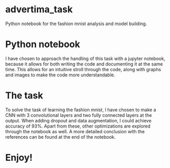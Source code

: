 # advertima_task
Python notebook for the fashion mnist analysis and model building.

# Python notebook

I have chosen to approach the handling of this task with a jupyter notebook, because it allows for both writing the code and documenting 
it at the same time. This allows for an intuitive stroll through the code, along with graphs and images to make the code more understandable.

# The task

To solve the task of learning the fashion mnist, I have chosen to make a CNN with 3 convolutional layers and two fully connected layers at the output.
When adding dropout and data augmentation, I could achieve accuracy of 93%. 
Apart from these, other optimizations are explored through the notebook as well.
A more detailed conclusion with the references can be found at the end of the notebook.

# Enjoy!
